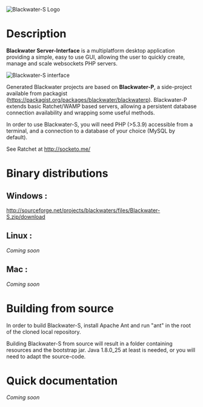 ![Blackwater-S Logo](https://cloud.githubusercontent.com/assets/5138926/5761991/613bc3a6-9cdf-11e4-826d-fb91557e248e.png)

Description
==============

**Blackwater Server-Interface** is a multiplatform desktop application providing
a simple, easy to use GUI, allowing the user to quickly create, manage and scale
websockets PHP servers.

![Blackwater-S interface](https://cloud.githubusercontent.com/assets/5138926/5761971/4b419e2c-9cdf-11e4-8dc3-9c1ef0baf4a9.png)

Generated Blackwater projects are based on **Blackwater-P**, a side-project
available from packagist (<https://packagist.org/packages/blackwater/blackwaterp>).
Blackwater-P extends basic Ratchet/WAMP based servers, allowing a persistent
database connection availability and wrapping some useful methods.

In order to use Blackwater-S, you will need PHP (>5.3.9) accessible
from a terminal, and a connection to a database of your choice
(MySQL by default).

See Ratchet at <http://socketo.me/>


Binary distributions
==============

## Windows :
<http://sourceforge.net/projects/blackwaters/files/Blackwater-S.zip/download>

## Linux :
*Coming soon*

## Mac :
*Coming soon*

Building from source
==============

In order to build Blackwater-S, install Apache Ant and run "ant" in the root of
the cloned local repository.

Building Blackwater-S from source will result in a folder containing
resources and the bootstrap jar. Java 1.8.0_25 at least is needed,
or you will need to adapt the source-code.


Quick documentation
==============

*Coming soon*
